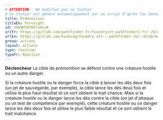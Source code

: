 ```yaml
---
# ATTENTION : Ne modifiez pas ce fichier
# Ce fichier est généré automatiquement par un script d'après les données du module Foundry VTT officiel et de sa traduction
title: Prémonition
titleEn: Foresight
id: VOEWhPQfN3lvHivK
urlFr: https://gitlab.com/pathfinder-fr/foundryvtt-pathfinder2-fr/-/blob/master/data/actions/VOEWhPQfN3lvHivK.htm
urlEn: https://gitlab.com/hooking/foundry-vtt---pathfinder-2e/-/blob/master/packs/data/actions.db/foresight.json
group: actions
layout: actions
type: reaction
typeFr: Réaction
---
```

**Déclencheur** La cible de *prémonition* se défend contre une créature hostile ou un autre danger.

Si la créature hostile ou le danger force la cible à lancer les dés deux fois (un jet de sauvegarde, par exemple), la cible lance les dés deux fois et utilise le plus haut résultat et ce sort obtient le trait chance. Mais si la créature hostile ou le danger lance les dés contre la cible (un jet d'attaque ou un test de compétence par exemple), cette créature hostile ou ce danger lance les dés deux fois et utilise le plus faible résultat et ce sort obtient le trait malchance.
